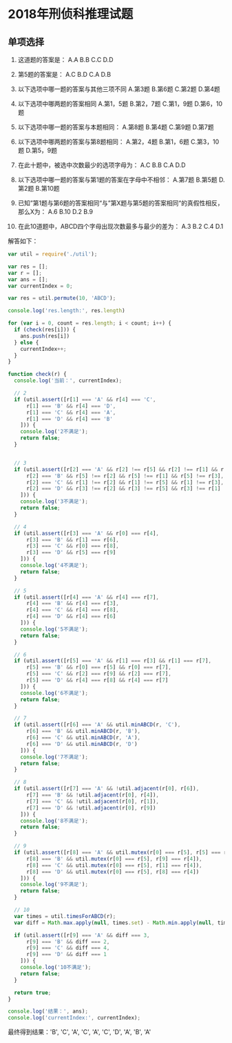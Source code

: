 # 2018年刑侦科推理试题

## 单项选择

1. 这道题的答案是：
   A.A  B.B  C.C  D.D

2. 第5题的答案是：
   A.C  B.D  C.A  D.B

3. 以下选项中哪一题的答案与其他三项不同
   A.第3题   B.第6题   C.第2题   D.第4题 

4. 以下选项中哪两题的答案相同
   A.第1，5题  B.第2，7题  C.第1，9题  D.第6，10题

5. 以下选项中哪一题的答案与本题相同：
   A.第8题   B.第4题   C.第9题   D.第7题

6. 以下选项中哪两题的答案与第8题相同：
   A.第2，4题  B.第1，6题  C.第3，10题  D.第5，9题

7. 在此十题中，被选中次数最少的选项字母为：
   A.C   B.B   C.A   D.D

8. 以下选项中哪一题的答案与第1题的答案在字母中不相邻：
   A.第7题   B.第5题   D.第2题   B.第10题

9. 已知”第1题与第6题的答案相同“与”第X题与第5题的答案相同“的真假性相反，那么X为：
   A.6   B.10   D.2   B.9

10. 在此10道题中，ABCD四个字母出现次数最多与最少的差为：
   A.3   B.2   C.4   D.1

解答如下：

```javascript
var util = require('./util');

var res = [];
var r = [];
var ans = [];
var currentIndex = 0;

var res = util.permute(10, 'ABCD');

console.log('res.length:', res.length)

for (var i = 0, count = res.length; i < count; i++) {
  if (check(res[i])) {
    ans.push(res[i])
  } else {
    currentIndex++;
  }
}

function check(r) {
  console.log('当前：', currentIndex);

  // 2
  if (util.assert([r[1] === 'A' && r[4] === 'C',
      r[1] === 'B' && r[4] === 'D',
      r[1] === 'C' && r[4] === 'A',
      r[1] === 'D' && r[4] === 'B'
    ])) {
    console.log('2不满足');
    return false;
  }


  // 3
  if (util.assert([r[2] === 'A' && r[2] !== r[5] && r[2] !== r[1] && r[2] !== r[3],
      r[2] === 'B' && r[5] !== r[2] && r[5] !== r[1] && r[5] !== r[3],
      r[2] === 'C' && r[1] !== r[2] && r[1] !== r[5] && r[1] !== r[3],
      r[2] === 'D' && r[3] !== r[2] && r[3] !== r[5] && r[3] !== r[1]
    ])) {
    console.log('3不满足');
    return false;
  }

  // 4
  if (util.assert([r[3] === 'A' && r[0] === r[4],
      r[3] === 'B' && r[1] === r[6],
      r[3] === 'C' && r[0] === r[8],
      r[3] === 'D' && r[5] === r[9]
    ])) {
    console.log('4不满足');
    return false;
  }

  // 5
  if (util.assert([r[4] === 'A' && r[4] === r[7],
      r[4] === 'B' && r[4] === r[3],
      r[4] === 'C' && r[4] === r[8],
      r[4] === 'D' && r[4] === r[6]
    ])) {
    console.log('5不满足');
    return false;
  }

  // 6
  if (util.assert([r[5] === 'A' && r[1] === r[3] && r[1] === r[7],
      r[5] === 'B' && r[0] === r[5] && r[0] === r[7],
      r[5] === 'C' && r[2] === r[9] && r[2] === r[7],
      r[5] === 'D' && r[4] === r[8] && r[4] === r[7]
    ])) {
    console.log('6不满足');
    return false;
  }

  // 7
  if (util.assert([r[6] === 'A' && util.minABCD(r, 'C'),
      r[6] === 'B' && util.minABCD(r, 'B'),
      r[6] === 'C' && util.minABCD(r, 'A'),
      r[6] === 'D' && util.minABCD(r, 'D')
    ])) {
    console.log('7不满足');
    return false;
  }

  // 8
  if (util.assert([r[7] === 'A' && !util.adjacent(r[0], r[6]),
      r[7] === 'B' && !util.adjacent(r[0], r[4]),
      r[7] === 'C' && !util.adjacent(r[0], r[1]),
      r[7] === 'D' && !util.adjacent(r[0], r[9])
    ])) {
    console.log('8不满足');
    return false;
  }

  // 9
  if (util.assert([r[8] === 'A' && util.mutex(r[0] === r[5], r[5] === r[4]),
      r[8] === 'B' && util.mutex(r[0] === r[5], r[9] === r[4]),
      r[8] === 'C' && util.mutex(r[0] === r[5], r[1] === r[4]),
      r[8] === 'D' && util.mutex(r[0] === r[5], r[8] === r[4])
    ])) {
    console.log('9不满足');
    return false;
  }

  // 10
  var times = util.timesForABCD(r);
  var diff = Math.max.apply(null, times.set) - Math.min.apply(null, times.set);

  if (util.assert([r[9] === 'A' && diff === 3,
      r[9] === 'B' && diff === 2,
      r[9] === 'C' && diff === 4,
      r[9] === 'D' && diff === 1
    ])) {
    console.log('10不满足');
    return false;
  }

  return true;
}

console.log('结果：', ans);
console.log('currentIndex:', currentIndex);
```

最终得到结果：'B', 'C', 'A', 'C', 'A', 'C', 'D', 'A', 'B', 'A'
